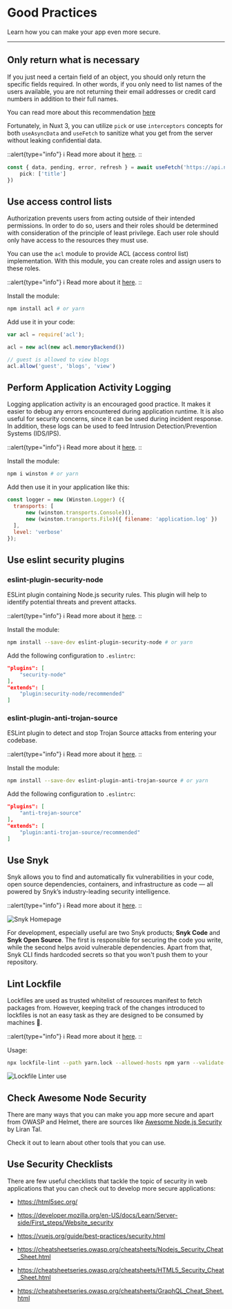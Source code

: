 # Good Practices

Learn how you can make your app even more secure.

---

## Only return what is necessary

If you just need a certain field of an object, you should only return the specific fields required. In other words, if you only need to list names of the users available, you are not returning their email addresses or credit card numbers in addition to their full names.

You can read more about this recommendation [here](https://cheatsheetseries.owasp.org/cheatsheets/Nodejs_Security_Cheat_Sheet.html#only-return-what-is-necessary)

Fortunately, in Nuxt 3, you can utilize `pick` or use `interceptors` concepts for both `useAsyncData` and `useFetch` to sanitize what you get from the server without leaking confidential data.

::alert{type="info"}
ℹ Read more about it [here](https://v3.nuxtjs.org/api/composables/use-fetch#example).
::

```ts
const { data, pending, error, refresh } = await useFetch('https://api.nuxtjs.dev/mountains',{
    pick: ['title']
})
```

## Use access control lists

Authorization prevents users from acting outside of their intended permissions. In order to do so, users and their roles should be determined with consideration of the principle of least privilege. Each user role should only have access to the resources they must use. 

You can use the `acl` module to provide ACL (access control list) implementation. With this module, you can create roles and assign users to these roles.

::alert{type="info"}
ℹ Read more about it [here](https://www.npmjs.com/package/acl).
::

Install the module:

```bash
npm install acl # or yarn
```

Add use it in your code:

```ts
var acl = require('acl');

acl = new acl(new acl.memoryBackend())

// guest is allowed to view blogs
acl.allow('guest', 'blogs', 'view')
```

## Perform Application Activity Logging

Logging application activity is an encouraged good practice. It makes it easier to debug any errors encountered during application runtime. It is also useful for security concerns, since it can be used during incident response. In addition, these logs can be used to feed Intrusion Detection/Prevention Systems (IDS/IPS).

::alert{type="info"}
ℹ Read more about it [here](https://cheatsheetseries.owasp.org/cheatsheets/Nodejs_Security_Cheat_Sheet.html#perform-application-activity-logging).
::

Install the module:

```bash
npm i winston # or yarn
```

Add then use it in your application like this:

```js
const logger = new (Winston.Logger) ({
  transports: [
      new (winston.transports.Console)(),
      new (winston.transports.File)({ filename: 'application.log' })
  ],
  level: 'verbose'
});
```

## Use eslint security plugins

### eslint-plugin-security-node

ESLint plugin containing Node.js security rules. This plugin will help to identify potential threats and prevent attacks.

::alert{type="info"}
ℹ Read more about it [here](https://www.npmjs.com/package/eslint-plugin-security-node).
::

Install the module:

```bash
npm install --save-dev eslint-plugin-security-node # or yarn
```

Add the following configuration to `.eslintrc`:

```json
"plugins": [
    "security-node"
],
"extends": [
    "plugin:security-node/recommended"
]
```

### eslint-plugin-anti-trojan-source

ESLint plugin to detect and stop Trojan Source attacks from entering your codebase.

::alert{type="info"}
ℹ Read more about it [here](https://github.com/lirantal/eslint-plugin-anti-trojan-source).
::

Install the module:

```bash
npm install --save-dev eslint-plugin-anti-trojan-source # or yarn
```

Add the following configuration to `.eslintrc`:

```json
"plugins": [
    "anti-trojan-source"
],
"extends": [
    "plugin:anti-trojan-source/recommended"
]
```

## Use Snyk

Snyk allows you to find and automatically fix vulnerabilities in your code, open source dependencies, containers, and infrastructure as code — all powered by Snyk’s industry-leading security intelligence.

::alert{type="info"}
ℹ Read more about it [here](https://snyk.io/).
::

![Snyk Homepage](/snyk.png)

For development, especially useful are two Snyk products; **Snyk Code** and **Snyk Open Source**. The first is responsible for securing the code you write, while the second helps avoid vulnerable dependencies. Apart from that, Snyk CLI finds hardcoded secrets so that you won't push them to your repository.

## Lint Lockfile

Lockfiles are used as trusted whitelist of resources manifest to fetch packages from. However, keeping track of the changes introduced to lockfiles is not an easy task as they are designed to be consumed by machines 🤖.

::alert{type="info"}
ℹ Read more about it [here](https://github.com/lirantal/lockfile-lint).
::

Usage:

```bash
npx lockfile-lint --path yarn.lock --allowed-hosts npm yarn --validate-https
```

![Lockfile Linter use](https://user-images.githubusercontent.com/316371/59755684-09923200-9291-11e9-9add-6886dfc6689a.png)

## Check Awesome Node Security

There are many ways that you can make you app more secure and apart from OWASP and Helmet, there are sources like [Awesome Node.js Security](https://github.com/lirantal/awesome-nodejs-security) by Liran Tal.

Check it out to learn about other tools that you can use.

## Use Security Checklists

There are few useful checklists that tackle the topic of security in web applications that you can check out to develop more secure applications:

* <https://html5sec.org/>

* <https://developer.mozilla.org/en-US/docs/Learn/Server-side/First_steps/Website_security>

* <https://vuejs.org/guide/best-practices/security.html>

* <https://cheatsheetseries.owasp.org/cheatsheets/Nodejs_Security_Cheat_Sheet.html>

* <https://cheatsheetseries.owasp.org/cheatsheets/HTML5_Security_Cheat_Sheet.html>

* <https://cheatsheetseries.owasp.org/cheatsheets/GraphQL_Cheat_Sheet.html>
